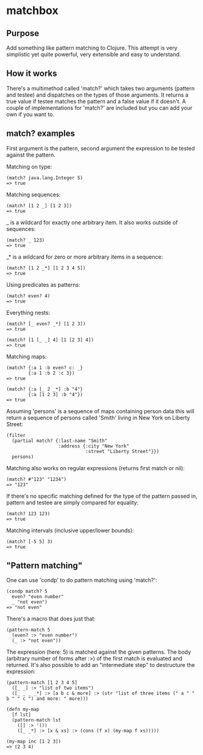 # matchbox

## Purpose

Add something like pattern matching to Clojure. This attempt is very simplistic yet quite powerful, very extensible and easy to understand.

## How it works

There's a multimethod called 'match?' which takes two arguments (pattern and testee) and dispatches on the types of those arguments. It returns a true value
if testee matches the pattern and a false value if it doesn't. A couple of implementations for 'match?' are included but you can add your own if you want to.

## match? examples

First argument is the pattern, second argument the expression to be tested against the pattern.

Matching on type:

	(match? java.lang.Integer 5)
	=> true

Matching sequences:

	(match? [1 2 _] [1 2 3])
	=> true

_ is a wildcard for exactly one arbitrary item. It also works outside of sequences:

	(match? _ 123)
	=> true

_* is a wildcard for zero or more arbitrary items in a sequence:

	(match? [1 2 _*] [1 2 3 4 5])
	=> true

Using predicates as patterns:

	(match? even? 4)
	=> true

Everything nests:

	(match? [_ even? _*] [1 2 3])
	=> true

	(match? [1 [_ _] 4] [1 [2 3] 4])
	=> true

Matching maps:

	(match? {:a 1 :b even? c: _}
			{:a 1 :b 2 :c 3})
	=> true

	(match? {:a [_ 2 _*] :b "4"}
			{:a [1 2 3] :b "4"})
	=> true

Assuming 'persons' is a sequence of maps containing person data this will return a sequence
of persons called 'Smith' living in New York on Liberty Street:

	(filter
	  (partial match? {:last-name "Smith"
					   :address {:city "New York"
								 :street "Liberty Street"}})
	  persons)

Matching also works on regular expressions (returns first match or nil):

	(match? #"123" "1234")
	=> "123"
	
If there's no specific matching defined for the type of the pattern passed in, pattern and testee are simply
compared for equality:

	(match? 123 123)
	=> true
	
Matching intervals (inclusive upper/lower bounds):

	(match? [-5 5] 3)
	=> true

## "Pattern matching"

One can use 'condp' to do pattern matching using 'match?':

	(condp match? 5
	  even? "even number"
	  _ "not even")
	=> "not even"

There's a macro that does just that:

	(pattern-match 5
	  (even? :> "even number")
	  (_ :> "not even"))

The expression (here: 5) is matched against the given patterns. The body (arbitrary number of forms after :>) of
the first match is evaluated and returned. It's also possible to add an "intermediate step" to destructure the
expression:

	(pattern-match [1 2 3 4 5]
	  ([_ _] :> "list of two items")
	  ([_ _ _ _*] :> [a b c & more] :> (str "list of three items (" a " " b " " c ") and more: " more)))

	(defn my-map
	  [f lst]
	  (pattern-match lst
		([] :> '())
		([_ _*] :> [x & xs] :> (cons (f x) (my-map f xs)))))
		
	(my-map inc [1 2 3])
	=> (2 3 4)
